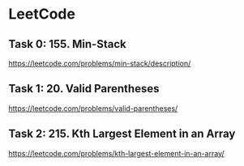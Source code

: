 # LeetCode

## Task 0: 155. Min-Stack 
https://leetcode.com/problems/min-stack/description/

## Task 1: 20. Valid Parentheses 
https://leetcode.com/problems/valid-parentheses/

## Task 2: 215. Kth Largest Element in an Array
https://leetcode.com/problems/kth-largest-element-in-an-array/
